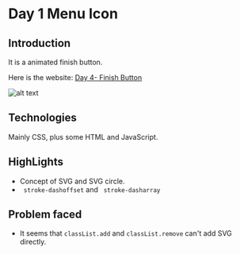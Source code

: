# Day 1 Menu Icon
## Introduction
It is a animated finish button.

Here is the website: [Day 4- Finish Button](https://louuu03.github.io/EverydayLilChallenge/D4-FinishButton/FinishButton.html)


![alt text](./Icon/gif.gif)




## Technologies
Mainly CSS, plus some HTML and JavaScript.


## HighLights
* Concept of SVG and SVG circle.
*  ``` stroke-dashoffset``` and ``` stroke-dasharray```


## Problem faced
* It seems that ``` classList.add ``` and  ``` classList.remove ``` can't add SVG directly.
